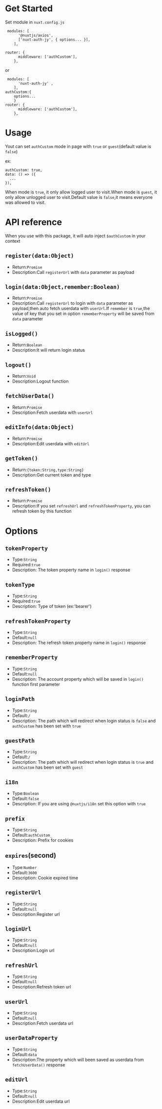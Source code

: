 # Get Started

Set module in `nuxt.config.js`

```
 modules: [
      '@nuxtjs/axios',
      ['nuxt-auth-jy', { options... }],
    ],

router: {
      middleware: ['authCustom'],
    },

```

or

```
 modules: [
      'nuxt-auth-jy' ,
    ],
authCustom:{
    options...
    }
router: {
      middleware: ['authCustom'],
    },
```

# Usage

Yout can set `authCustom` mode in page with `true` or `guest`(default value is `false`)

ex:

```
authCustom: true,
data: () => ({
  ...
}),
```

When mode is `true`, it only allow logged user to visit.When mode is `guest`, it only allow unlogged user to visit.Default value is `false`,it means everyone was allowed to visit.

# API reference

When you use with this package, it will auto inject `$authCustom` in your context

## `register(data:Object)`

- Return:`Promise`
- Description:Call `registerUrl` with `data` parameter as payload

## `login(data:Object,remember:Boolean)`

- Return:`Promise`
- Description:Call `registerUrl` to login with `data` parameter as payload,then auto fetch userdata with `userUrl`.If `remember` is `true`,the value of key that you set in option `rememberProperty` will be saved from `data` parameter

## `isLogged()`

- Return:`Boolean`
- Description:It will return login status

## `logout()`

- Return:`Void`
- Description:Logout function

## `fetchUserData()`

- Return:`Promise`
- Description:Fetch userdata with `userUrl`

## `editInfo(data:Object)`

- Return:`Promise`
- Description:Edit userdata with `editUrl`

## `getToken()`

- Return:`{token:String,type:String}`
- Description:Get current token and type

## `refreshToken()`

- Return:`Promise`
- Description:If you set `refreshUrl` and `refreshTokenProperty`, you can refresh token by this function

# Options

## `tokenProperty`

- Type:`String`
- Required:`true`
- Description: The token property name in `login()` response

## `tokenType`

- Type:`String`
- Required:`true`
- Description: Type of token (ex:'bearer')

## `refreshTokenProperty`

- Type:`String`
- Default:`null`
- Description: The refresh token property name in `login()` response

## `rememberProperty`

- Type:`String`
- Default:`null`
- Description: The account property which will be saved in `login()` function first parameter

## `loginPath`

- Type:`String`
- Default:`/`
- Description: The path which will redirect when login status is `false` and `authCustom` has been set with `true`

## `guestPath`

- Type:`String`
- Default:`/`
- Description: The path which will redirect when login status is `true` and `authCustom` has been set with `guest`

## `i18n`

- Type:`Boolean`
- Default:`false`
- Description: If you are using `@nuxtjs/i18n` set this option with `true`

## `prefix`

- Type:`String`
- Default:`authCustom_`
- Description: Prefix for cookies

## `expires`(second)

- Type:`Number`
- Default:`3600`
- Description: Cookie expired time

## `registerUrl`

- Type:`String`
- Default:`null`
- Description:Register url

## `loginUrl`

- Type:`String`
- Default:`null`
- Description:Login url

## `refreshUrl`

- Type:`String`
- Default:`null`
- Description:Refresh token url

## `userUrl`

- Type:`String`
- Default:`null`
- Description:Fetch userdata url

## `userDataProperty`

- Type:`String`
- Default:`data`
- Description:The property which will been saved as userdata from `fetchUserData()` response

## `editUrl`

- Type:`String`
- Default:`null`
- Description:Edit userdata url
